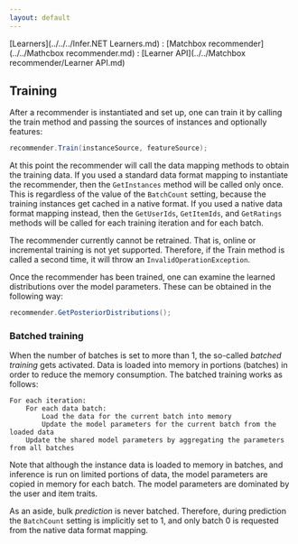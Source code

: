 ```yaml
---
layout: default
---
```


[Learners](../../../Infer.NET Learners.md) : [Matchbox recommender](../../Mathcbox recommender.md) : [Learner API](../../Matchbox recommender/Learner API.md)

## Training

After a recommender is instantiated and set up, one can train it by calling the train method and passing the sources of instances and optionally features:

```csharp
recommender.Train(instanceSource, featureSource);
```

At this point the recommender will call the data mapping methods to obtain the training data. If you used a standard data format mapping to instantiate the recommender, then the `GetInstances` method will be called only once. This is regardless of the value of the `BatchCount` setting, because the training instances get cached in a native format. If you used a native data format mapping instead, then the `GetUserIds`, `GetItemIds`, and `GetRatings` methods will be called for each training iteration and for each batch.

The recommender currently cannot be retrained. That is, online or incremental training is not yet supported. Therefore, if the Train method is called a second time, it will throw an `InvalidOperationException`.

Once the recommender has been trained, one can examine the learned distributions over the model parameters. These can be obtained in the following way:
```csharp
recommender.GetPosteriorDistributions();
```
### Batched training

When the number of batches is set to more than 1, the so-called _batched training_ gets activated. Data is loaded into memory in portions (batches) in order to reduce the memory consumption. The batched training works as follows:

```
For each iteration:  
    For each data batch:  
        Load the data for the current batch into memory  
        Update the model parameters for the current batch from the loaded data  
    Update the shared model parameters by aggregating the parameters from all batches
```

Note that although the instance data is loaded to memory in batches, and inference is run on limited portions of data, the model parameters are copied in memory for each batch. The model parameters are dominated by the user and item traits. 

As an aside, bulk _prediction_ is never batched. Therefore, during prediction the `BatchCount` setting is implicitly set to 1, and only batch 0 is requested from the native data format mapping.​​
